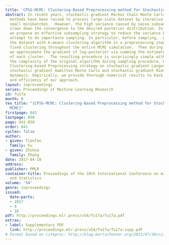 ```yaml
---
title: 'CPSG-MCMC: Clustering-Based Preprocessing method for Stochastic Gradient MCMC'
abstract: In recent years, stochastic gradient Markov Chain Monte Carlo (SG-MCMC)
  methods have been raised to process large-scale dataset by iterative learning from
  small minibatches.  However, the high variance caused by naive subsampling usually
  slows down the convergence to the desired posterior distribution. In this paper,
  we propose an effective subsampling strategy to reduce the variance based on a failed
  attempt to do importance sampling. In particular, before sampling,  we partition
  the dataset with k-means clustering algorithm in a preprocessing step and use the
  fixed clustering throughout the entire MCMC simulation.  Then during simulation,
  we approximate the gradient of log-posterior via summing the estimated gradient
  of each cluster.  The resulting procedure is surprisingly simple without enhancing
  the complexity of the original algorithm during sampling procedure. We apply our
  Clustering-based Preprocessing strategy on stochastic gradient Langevin dynamics,
  stochastic gradient Hamilton Monte Carlo and stochastic gradient Riemann Langevin
  dynamics. Empirically, we provide thorough numerical results to back up the effectiveness
  and efficiency of our approach.
layout: inproceedings
series: Proceedings of Machine Learning Research
id: fu17a
month: 0
tex_title: "{CPSG-MCMC: Clustering-Based Preprocessing method for Stochastic Gradient
  MCMC}"
firstpage: 841
lastpage: 850
page: 841-850
order: 841
cycles: false
author:
- given: Tianfan
  family: Fu
- given: Zhihua
  family: Zhang
date: 2017-04-10
address: 
publisher: PMLR
container-title: Proceedings of the 20th International Conference on Artificial Intelligence
  and Statistics
volume: '54'
genre: inproceedings
issued:
  date-parts:
  - 2017
  - 4
  - 10
pdf: http://proceedings.mlr.press/v54/fu17a/fu17a.pdf
extras:
- label: Supplementary PDF
  link: http://proceedings.mlr.press/v54/fu17a/fu17a-supp.pdf
# Format based on citeproc: http://blog.martinfenner.org/2013/07/30/citeproc-yaml-for-bibliographies/
---
```

